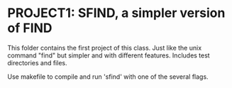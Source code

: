 # PROJECT1: SFIND, a simpler version of FIND

This folder contains the first project of this class.
Just like the unix command "find" but simpler and with different features.
Includes test directories and files.

Use makefile to compile and run 'sfind' with one of the several flags.
